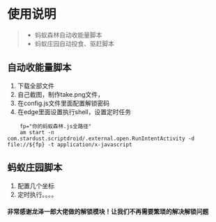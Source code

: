 # 使用说明
> * 蚂蚁森林自动收能量脚本
> * 蚂蚁庄园自动投食、驱赶脚本
## 自动收能量脚本
1. 下载全部文件
2. 自己截图，制作take.png文件，
3. 在config.js文件里面配置解锁密码
4. 在edge里面设置执行shell，设置定时任务
```
    fp="你的蚂蚁森林.js全路径"
    am start -n com.stardust.scriptdroid/.external.open.RunIntentActivity -d file://${fp} -t application/x-javascript
```


## 蚂蚁庄园脚本
1. 配置几个坐标
2. 定时执行。。。。

#### 非常感谢龙泽一郎大佬做的解锁模块！让我们不再需要繁琐的解决解锁问题